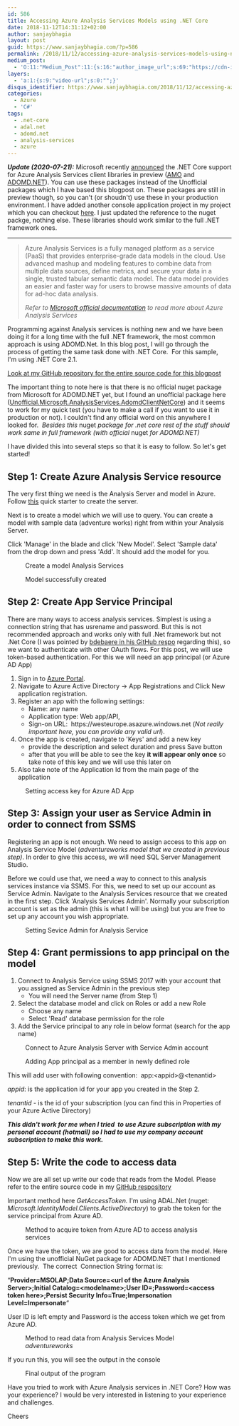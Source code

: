 ```yaml
---
id: 586
title: Accessing Azure Analysis Services Models using .NET Core
date: 2018-11-12T14:31:12+02:00
author: sanjaybhagia
layout: post
guid: https://www.sanjaybhagia.com/?p=586
permalink: /2018/11/12/accessing-azure-analysis-services-models-using-net-core/
medium_post:
  - 'O:11:"Medium_Post":11:{s:16:"author_image_url";s:69:"https://cdn-images-1.medium.com/fit/c/400/400/0*ERb6Is_QqdMUQz6C.jpeg";s:10:"author_url";s:32:"https://medium.com/@bhagiasanjay";s:11:"byline_name";N;s:12:"byline_email";N;s:10:"cross_link";s:2:"no";s:2:"id";s:12:"a80fa315af70";s:21:"follower_notification";s:3:"yes";s:7:"license";s:19:"all-rights-reserved";s:14:"publication_id";s:2:"-1";s:6:"status";s:5:"draft";s:3:"url";s:45:"https://medium.com/@bhagiasanjay/a80fa315af70";}'
layers:
  - 'a:1:{s:9:"video-url";s:0:"";}'
disqus_identifier: https://www.sanjaybhagia.com/2018/11/12/accessing-azure-analysis-services-models-using-net-core/
categories:
  - Azure
  - 'C#'
tags:
  - .net-core
  - adal.net
  - adomd.net
  - analysis-services
  - azure
---
```

***Update (2020-07-21):*** Microsoft recently [announced](https://azure.microsoft.com/en-us/updates/net-core-support-for-azure-analysis-services-client-libraries-is-in-preview/) the .NET Core support for Azure Analysis Services client libraries in preview ([AMO](https://www.nuget.org/packages/Microsoft.AnalysisServices.NetCore.retail.amd64) and [ADOMD.NET](https://www.nuget.org/packages/Microsoft.AnalysisServices.AdomdClient.NetCore.retail.amd64)). You can use these packages instead of the Unofficial packages which I have based this blogpost on. These packages are still in preview though, so you can't (or shoudn't) use these in your production environment. I have added another console application project in my project which you can checkout [here](https://github.com/sanjaybhagia/azure-analysis-services-netcore-sample/tree/master/ConsoleApp/ConsoleAppOfficialLibs). I just updated the reference to the nuget packge, nothing else. These libraries should work similar to the full .NET framework ones.

---

<!-- wp:quote {"className":"is-style-default"} -->
<blockquote class="wp-block-quote is-style-default"><p>Azure Analysis Services is a fully managed platform as a service (PaaS) that provides enterprise-grade data models in the cloud. Use advanced mashup and modeling features to combine data from multiple data sources, define metrics, and secure your data in a single, trusted tabular semantic data model. The data model provides an easier and faster way for users to browse massive amounts of data for ad-hoc data analysis.<br/></p><cite>Refer to <a href="https://docs.microsoft.com/en-us/azure/analysis-services/analysis-services-overview" target="_blank" rel="noreferrer noopener">Microsoft official documentation</a> to read more about Azure Analysis Services</cite></blockquote>
<!-- /wp:quote -->

<!-- wp:paragraph -->
<p>Programming against Analysis services is nothing new and we have been doing it for a long time with the full .NET framework, the most common approach is using ADOMD.Net. In this blog post, I will go through the process of getting the same task done with .NET Core.  For this sample, I'm using .NET Core 2.1.</p>
<!-- /wp:paragraph -->

<!-- wp:paragraph -->
<p><a href="https://github.com/sanjaybhagia/azure-analysis-services-netcore-sample" target="_blank">Look at my GitHub repository for the entire source code for this blogpost</a></p>
<!-- /wp:paragraph -->

<!-- wp:paragraph -->
<p>The important thing to note here is that there is no official <g class="gr_ gr_4 gr-alert gr_spell gr_inline_cards gr_run_anim ContextualSpelling ins-del multiReplace" id="4" data-gr-id="4">nuget</g> package from Microsoft for ADOMD.NET yet, but I found an unofficial package here (<a href="https://github.com/bdebaere/Unofficial.Microsoft.AnalysisServices.AdomdClientNetCore" target="_blank" rel="noopener">Unofficial.Microsoft.AnalysisServices.AdomdClientNetCore</a>) and it seems to work for my quick test (you have to make a call if you want to use it in production or not). I couldn't find any official word on this anywhere I looked for.  <em>Besides this </em><g class="gr_ gr_5 gr-alert gr_spell gr_inline_cards gr_run_anim ContextualSpelling ins-del multiReplace" id="5" data-gr-id="5">nuget</g><em> package for .net core rest of the stuff should work same in full framework (with official </em><g class="gr_ gr_6 gr-alert gr_spell gr_inline_cards gr_run_anim ContextualSpelling ins-del multiReplace" id="6" data-gr-id="6">nuget</g><em> for ADOMD.NET)</em></p>
<!-- /wp:paragraph -->

<!-- wp:paragraph -->
<p>I have divided this into several steps so that it is easy to follow. So let's get started!</p>
<!-- /wp:paragraph -->

<!-- wp:heading -->
<h2>Step 1: Create Azure Analysis Service resource</h2>
<!-- /wp:heading -->

<!-- wp:paragraph -->
<p>The very first thing we need is the Analysis Server and model in Azure. Follow <a href="https://docs.microsoft.com/en-us/azure/analysis-services/analysis-services-create-server" target="_blank">this</a> quick starter to create the server.</p>
<!-- /wp:paragraph -->

<!-- wp:paragraph -->
<p>Next is to create a model which we will use to query. You can create a model with sample data (adventure works) right from within your Analysis Server.</p>
<!-- /wp:paragraph -->

<!-- wp:paragraph -->
<p>Click 'Manage' in the blade and click 'New Model'. Select 'Sample data' from the drop down and press 'Add'. It should add the model for you. </p>
<!-- /wp:paragraph -->

<!-- wp:image {"id":598} -->
<figure class="wp-block-image"><img src="/images/image-3.png" alt="" class="wp-image-598"/><figcaption>Create a model Analysis Services</figcaption></figure>
<!-- /wp:image -->

<!-- wp:image {"id":597} -->
<figure class="wp-block-image"><img src="/images/image-2.png" alt="" class="wp-image-597"/><figcaption>Model successfully created</figcaption></figure>
<!-- /wp:image -->

<!-- wp:heading -->
<h2 id="mce_26">Step 2: Create App Service Principal</h2>
<!-- /wp:heading -->

<!-- wp:paragraph -->
<p>There are many ways to access analysis services. Simplest is <g class="gr_ gr_5 gr-alert gr_spell gr_inline_cards gr_disable_anim_appear ContextualSpelling ins-del multiReplace" id="5" data-gr-id="5">using</g> a connection string that has <g class="gr_ gr_12 gr-alert gr_spell gr_inline_cards gr_disable_anim_appear ContextualSpelling ins-del multiReplace" id="12" data-gr-id="12">usrename</g> and password. But this is not recommended approach and works only with <g class="gr_ gr_209 gr-alert gr_gramm gr_inline_cards gr_disable_anim_appear Style multiReplace" id="209" data-gr-id="209">full .</g>Net framework but <g class="gr_ gr_14 gr-alert gr_gramm gr_inline_cards gr_run_anim Style multiReplace" id="14" data-gr-id="14">not .</g>Net Core (I was pointed by <a href="https://github.com/bdebaere/Unofficial.Microsoft.AnalysisServices.AdomdClientNetCore/issues/1" target="_blank">bdebaere in his GitHub respo</a> regarding this), so we want to authenticate with other OAuth flows. For this post, we will use token-based authentication. For <g class="gr_ gr_832 gr-alert gr_gramm gr_inline_cards gr_run_anim Punctuation only-ins replaceWithoutSep" id="832" data-gr-id="832">this</g> we will need an app principal (or Azure AD App)</p>
<!-- /wp:paragraph -->

<!-- wp:list {"ordered":true} -->
<ol><li>Sign in to <a href="https://portal.azure.com/" target="_blank" rel="noreferrer noopener">Azure Portal</a>.</li><li>Navigate to Azure Active Directory -> App Registrations and Click New application registration.</li><li>Register an app with the following settings:<ul><li>Name: any name</li><li>Application type: Web app/API,</li><li>Sign-on URL:  https://westeurope.asazure.windows.net (<em>Not really important here, you can provide any valid <g class="gr_ gr_14 gr-alert gr_spell gr_inline_cards gr_run_anim ContextualSpelling ins-del multiReplace" id="14" data-gr-id="14">url</g></em>).<br/></li></ul></li><li>Once the app is created, navigate to 'Keys' and add a new key<ul><li>provide the description and select duration and press Save button</li><li>after that you will be able to see the key <strong>it will appear only once</strong> so take note of this key and we will use this later on</li></ul></li><li><g class="gr_ gr_127 gr-alert gr_gramm gr_inline_cards gr_run_anim Punctuation only-ins replaceWithoutSep" id="127" data-gr-id="127">Also</g> take note of the Application Id from the main page of the application</li></ol>
<!-- /wp:list -->

<!-- wp:image {"id":600} -->
<figure class="wp-block-image"><img src="/images/image-5.png" alt="" class="wp-image-600"/><figcaption>Setting access key for Azure AD App</figcaption></figure>
<!-- /wp:image -->

<!-- wp:heading -->
<h2 id="mce_12">Step 3: Assign your user as Service Admin in order to connect from SSMS</h2>
<!-- /wp:heading -->

<!-- wp:paragraph -->
<p>Registering an app is not enough. We need to assign access to this app on  Analysis Service Model (<em>adventureworks model that we created in previous step)</em>. In order to give this access, we will need SQL Server Management Studio. </p>
<!-- /wp:paragraph -->

<!-- wp:paragraph -->
<p>Before we could use that, we need a way to connect to this analysis services instance via SSMS. For this, we need to set up our account as Service Admin. Navigate to the Analysis Services resource that we created in the first step. Click 'Analysis Services Admin'. Normally your subscription account is set as the admin (this is what I will be using) but you are free to set up <g class="gr_ gr_270 gr-alert gr_spell gr_inline_cards gr_run_anim ContextualSpelling ins-del" id="270" data-gr-id="270">any</g> account you wish appropriate. </p>
<!-- /wp:paragraph -->

<!-- wp:image {"id":601} -->
<figure class="wp-block-image"><img src="/images/image-6.png" alt="" class="wp-image-601"/><figcaption>Setting Sevice Admin for Analysis Service</figcaption></figure>
<!-- /wp:image -->

<!-- wp:heading -->
<h2 id="mce_28">Step 4: Grant permissions to app principal on the model</h2>
<!-- /wp:heading -->

<!-- wp:list {"ordered":true} -->
<ol><li>Connect to Analysis Service using SSMS 2017 with your account that you assigned as Service Admin in the previous step<ul><li>You will need the Server name (from Step 1)</li></ul></li><li>Select the database model and click on Roles or add a new Role<ul><li>Choose any name </li><li>Select 'Read' database permission for the role </li></ul></li><li>Add the Service principal to any role in below format (search for the app name)</li></ol>
<!-- /wp:list -->

<!-- wp:image {"id":604} -->
<figure class="wp-block-image"><img src="/images/image-9.png" alt="" class="wp-image-604"/><figcaption>Connect to Azure Analysis Server with Service Admin account<br/></figcaption></figure>
<!-- /wp:image -->

<!-- wp:image {"id":612} -->
<figure class="wp-block-image"><img src="/images/image-13.png" alt="" class="wp-image-612"/><figcaption>Adding App principal as a member in newly defined role</figcaption></figure>
<!-- /wp:image -->

<!-- wp:paragraph -->
<p>This will add user with following convention:  app:&lt;appid>@&lt;tenantid></p>
<!-- /wp:paragraph -->

<!-- wp:paragraph -->
<p><em>appid</em>: is the application id for your app you created in <g class="gr_ gr_108 gr-alert gr_gramm gr_inline_cards gr_disable_anim_appear Grammar only-del replaceWithoutSep" id="108" data-gr-id="108">the Step</g> 2.</p>
<!-- /wp:paragraph -->

<!-- wp:paragraph -->
<p><em>tenantid</em> - is the id of your subscription (you can find this in Properties of your Azure Active Directory)</p>
<!-- /wp:paragraph -->

<!-- wp:paragraph -->
<p><strong><em>This didn't work for me when I <g class="gr_ gr_32 gr-alert gr_gramm gr_inline_cards gr_run_anim Style multiReplace" id="32" data-gr-id="32">tried </g></em></strong><strong><em><g class="gr_ gr_32 gr-alert gr_gramm gr_inline_cards gr_disable_anim_appear Style multiReplace" id="32" data-gr-id="32"> to</g> use <g class="gr_ gr_29 gr-alert gr_gramm gr_inline_cards gr_run_anim Grammar only-ins replaceWithoutSep" id="29" data-gr-id="29">Azure</g> subscription with my personal account (hotmail</em></strong><strong><em>) so I had to use my company account subscription to make this work. </em></strong></p>
<!-- /wp:paragraph -->

<!-- wp:heading -->
<h2 id="mce_30">Step 5: Write the code to access data</h2>
<!-- /wp:heading -->

<!-- wp:paragraph -->
<p>Now we are all set up write our code that reads from the Model. Please refer to the entire source code in my <a href="https://github.com/sanjaybhagia/azure-analysis-services-netcore-sample" target="_blank">GitHub <g class="gr_ gr_4 gr-alert gr_spell gr_inline_cards gr_run_anim ContextualSpelling ins-del multiReplace" id="4" data-gr-id="4">respository</g></a></p>
<!-- /wp:paragraph -->

<!-- wp:paragraph -->
<p>Important method here <em>GetAccessToken.</em> I'm using ADAL.Net (<g class="gr_ gr_11 gr-alert gr_spell gr_inline_cards gr_disable_anim_appear ContextualSpelling ins-del multiReplace" id="11" data-gr-id="11">nuget</g>: <em>Microsoft.IdentityModel.Clients.ActiveDirectory</em>) to grab the token for the service principal from Azure AD<em>.</em> </p>
<!-- /wp:paragraph -->

<!-- wp:image {"id":607,"linkDestination":"custom"} -->
<figure class="wp-block-image"><a href="https://github.com/sanjaybhagia/azure-analysis-services-netcore-sample/blob/master/ConsoleApp/ConsoleApp/Program.cs"><img src="/images/image-12.webp" alt="" class="wp-image-607"/></a><figcaption>Method to acquire token from Azure AD to access analysis services</figcaption></figure>
<!-- /wp:image -->

<!-- wp:paragraph -->
<p>Once we have the token, we are good to access data from the model. Here I'm using the unofficial NuGet package for ADOMD.NET that I mentioned previously.  The correct  Connection String format is: </p>
<!-- /wp:paragraph -->

<!-- wp:paragraph -->
<p>“<strong>Provider=MSOLAP;Data Source=&lt;url of the Azure Analysis Server>;Initial Catalog=&lt;modelname>;User ID=;Password=&lt;access token here>;Persist Security Info=True;Impersonation Level=Impersonate</strong>“</p>
<!-- /wp:paragraph -->

<!-- wp:paragraph -->
<p>User ID is left empty and Password is the access token which we get from Azure AD. </p>
<!-- /wp:paragraph -->

<!-- wp:image {"id":606,"linkDestination":"custom"} -->
<figure class="wp-block-image"><a href="https://github.com/sanjaybhagia/azure-analysis-services-netcore-sample/blob/master/ConsoleApp/ConsoleApp/Program.cs"><img src="/images/image-11.png" alt="" class="wp-image-606"/></a><figcaption>Method to read data from Analysis Services Model <em>adventureworks</em></figcaption></figure>
<!-- /wp:image -->

<!-- wp:paragraph -->
<p>If you run this, you will see the output in <g class="gr_ gr_35 gr-alert sel gr_gramm gr_replaced gr_inline_cards gr_disable_anim_appear Grammar only-ins doubleReplace replaceWithoutSep" id="35" data-gr-id="35">the </g>console</p>
<!-- /wp:paragraph -->

<!-- wp:image {"id":605} -->
<figure class="wp-block-image"><img src="/images/image-10.png" alt="" class="wp-image-605"/><figcaption>Final output of the program</figcaption></figure>
<!-- /wp:image -->

<!-- wp:paragraph -->
<p>Have you tried to work with Azure Analysis services in .NET Core? How was your experience? I would be very interested in listening to your experience and challenges.</p>
<!-- /wp:paragraph -->

<!-- wp:paragraph -->
<p>Cheers</p>
<!-- /wp:paragraph -->